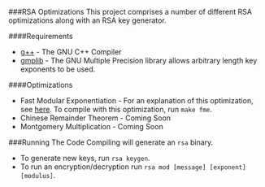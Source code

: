 ###RSA Optimizations
This project comprises a number of different RSA optimizations along with an RSA key generator.

####Requirements
* [g++](https://gcc.gnu.org/onlinedocs/gcc-3.3.6/gcc/G_002b_002b-and-GCC.html) - The GNU C++ Compiler
* [gmplib](https://gmplib.org/) - The GNU Multiple Precision library allows arbitrary length key exponents to be used.

####Optimizations
* Fast Modular Exponentiation - For an explanation of this optimization, see [here](https://www.khanacademy.org/computing/computer-science/cryptography/modarithmetic/a/fast-modular-exponentiation). To compile with this optimization, run `make fme`.
* Chinese Remainder Theorem - Coming Soon
* Montgomery Multiplication - Coming Soon

###Running The Code
Compiling will generate an `rsa` binary.
* To generate new keys, run `rsa keygen`.
* To run an encryption/decryption run `rsa mod [message] [exponent] [modulus]`.
